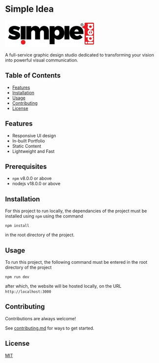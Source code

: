 
# Simple Idea

![Simple Idea Logo](/src/assets/logo.png)

A full-service graphic design studio dedicated to transforming your vision into powerful visual communication.

## Table of Contents

- [Features](#features)
- [Installation](#installation)
- [Usage](#usage)
- [Contributing](#contributing)
- [License](#license)

## Features

- Responsive UI design
- In-built Portfolio
- Static Content
- Lightweight and Fast

## Prerequisites

- `npm` v8.0.0 or above
- nodejs v18.0.0 or above

## Installation

For this project to run locally, the dependancies of the project must be installed using `npm` using the command

```
npm install
```

in the root directory of the project.

## Usage

To run this project, the following command must be entered in the root directory of the project

```
npm run dev
```

after which, the website will be hosted locally, on the URL `http://localhost:3000`

## Contributing

Contributions are always welcome!

See [contributing.md](contributing.md) for ways to get started.

## License

[MIT](https://choosealicense.com/licenses/mit/)

